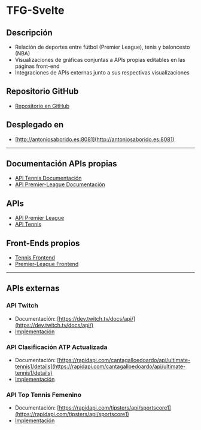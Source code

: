 # TFG-Svelte

## Descripción
- Relación de deportes entre fútbol (Premier League), tenis y baloncesto (NBA)
- Visualizaciones de gráficas conjuntas a APIs propias editables en las páginas front-end
- Integraciones de APIs externas junto a sus respectivas visualizaciones

## Repositorio GitHub
- [Repositorio en GitHub](https://github.com/Antoniiosc7/TFG-Svelte)

## Desplegado en
- [http://antoniosaborido.es:8081](http://antoniosaborido.es:8081)

---

## Documentación APIs propias
- [API Tennis Documentación](https://www.postman.com/crimson-station-718549/workspace/tfg/documentation/26629937-bf224f9d-cdf1-486f-ae09-1ff7eaa290da?entity=&branch=&version=)
- [API Premier-League Documentación](https://www.postman.com/crimson-station-718549/workspace/tfg/documentation/26629937-0e9f6df9-5922-40b3-a79e-b8d840f990df?entity=&branch=&version=)

## APIs
- [API Premier League](http://antoniosaborido.es/api/v2/premier-league)
- [API Tennis](http://antoniosaborido.es/api/v2/tennis)

## Front-Ends propios
- [Tennis Frontend](http://antoniosaborido.es:8081/#/Tennis)
- [Premier-League Frontend](http://antoniosaborido.es:8081/#/Premier-League)

---

## APIs externas
### API Twitch
- Documentación: [https://dev.twitch.tv/docs/api/](https://dev.twitch.tv/docs/api/)
- [Implementación](/#/twitchHub)

### API Clasificación ATP Actualizada
- Documentación: [https://rapidapi.com/cantagalloedoardo/api/ultimate-tennis1/details](https://rapidapi.com/cantagalloedoardo/api/ultimate-tennis1/details)
- [Implementación](/#/topTennis)

### API Top Tennis Femenino
- Documentación: [https://rapidapi.com/tipsters/api/sportscore1](https://rapidapi.com/tipsters/api/sportscore1)
- [Implementación](/#/tennisFem)